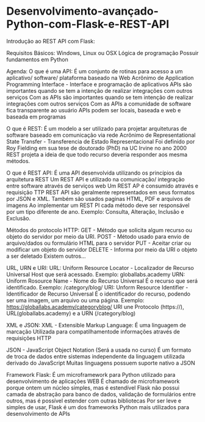 # Desenvolvimento-avançado-Python-com-Flask-e-REST-API
Introdução ao REST API com Flask:

Requisitos Básicos:
Windows, Linux ou OSX
Lógica de programação
Possuir fundamentos em Python

Agenda:
O que é uma API:
É um conjunto de rotinas para acesso a um aplicativo/ software/ plataforma baseado na Web
Acrônimo de Application Programming Interface - Interface e programação de aplicativos
APIs são importantes quando se tem a intenção de realizar integrações com outros serviços
Com as APIs são importantes quando se tem intenção de realizar integrações com outros serviços
Com as APIs a comunidade de software fica transparente ao usuário
APIs podem ser locais, baseada e web e baseada em programas

O que é REST:
É um modelo a ser utilizado para projetar arquiteturas de software baseado em comunicação via rede
Acrônimo de Representational State Transfer - Transferencia de Estado Representacional
Foi definido por Roy Fielding em sua tese de doutorado (PhD) na UC Irvine no ano 2000
REST projeta a ideia de que todo recurso deveria responder aos mesma métodos.

O que é REST API:
É uma API desenvolvida utilizando os princípios da arquitetura REST
Um REST API e utilizado na comunicação/ integração entre software através de serviços web
Um REST AP é consumido através e requisição TTP
REST API são geralmente representados em seus formatos por JSON e XML. Também são usados paginas HTML, PDF e arquivos de imagens
Ao implementar um REST PI cada método deve ser responsável por um tipo diferente de ano. Exemplo: Consulta, Alteração, Inclusão e Exclusão.

Métodos do protocolo HTTP:
GET - Método que solicita algum recurso ou objeto do servidor por meio da URI.
POST - Método usado para envio de arquivo/dados ou formulário HTML para o servidor
PUT - Aceitar criar ou modificar um objeto do servidor
DELETE - Informa por meio da URI o objeto a ser deletado
Existem outros…

URL, URN e URI:
URL: Uniform Resource Locator - Localizador de Recurso Universal
Host que será acessado. Exemplo: globallabs.academy
URN: Uniform Rosource Name - Nome do Recurso Universal
É o recurso que será identificado. Exemplo: /category/blog/
URI: Unform Resource Identifier - Identificador de Recurso Universal
É o identificador do recurso, podendo ser uma imagem, um arquivo ou uma página. Exemplo: https://globallabs.academy/categoryblog/
URI une Protocolo (https://), URL(globallabs.academy) e a URN (/category/blog)

XML e JSON:
XML - Extensible Markup Language:
É uma linguagem de marcação
Utilizada para compatilhamentode informações através de requisições HTTP

JSON - JavaScript Object Notation (Será a usada no curso)
É um formato de troca de dados entre sistemas independente da linguagem utilizada derivado do JavaScript
Muitas linguagens possuem suporte nativo a JSON 


Framework Flask:
É um microframework para Python utilizado para desenvolvimento de aplicações WEB
É chamado de microframework porque ontem um núcleo simples, mas é estendível
Flask não possui camada de abstração para banco de dados, validação de formulários entre outros, mas é possível estender com outras bibliotecas
Por ser leve e simples de usar, Flask é um dos frameworks Python mais utilizados para desenvolvimento de APIs
